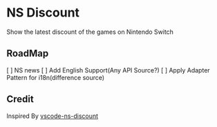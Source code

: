 # NS Discount

Show the latest discount of the games on Nintendo Switch

## RoadMap

[ ] NS news
[ ] Add English Support(Any API Source?)
[ ] Apply Adapter Pattern for i18n(difference source)

## Credit

Inspired By [vscode-ns-discount](https://github.com/PatrickSR/vscode-ns-discount)